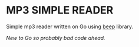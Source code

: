 # MP3 SIMPLE READER

Simple mp3 reader written on Go using [beep](https://github.com/faiface/beep) library.

_New to Go so probably bad code ahead._

